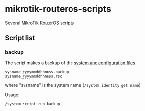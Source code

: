 # mikrotik-routeros-scripts
Several [MikroTik](http://www.mikrotik.com) [RouterOS](http://wiki.mikrotik.com/wiki/Manual:TOC) scripts

## Script list

### backup

The script makes a backup of the [system and configuration files](http://wiki.mikrotik.com/wiki/Manual:Configuration_Management)

    sysname_yyyymmddhhnnss.backup
    sysname_yyyymmddhhnnss.rsc

where "sysname" is the system name (`/system identity get name`)

Usage:

`/system script run backup`
